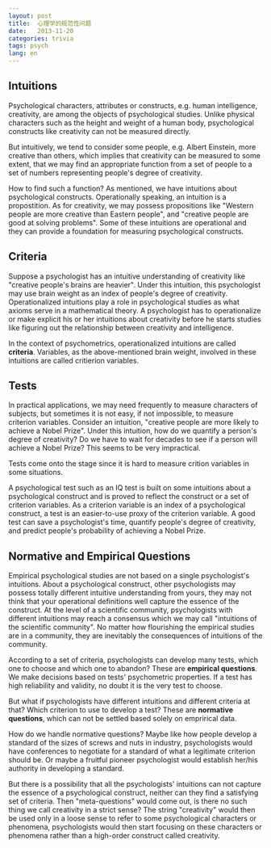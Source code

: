 ```yaml
---
layout: post
title:  心理学的规范性问题
date:   2013-11-20
categories: trivia
tags: psych
lang: en
---
```


## Intuitions

Psychological characters, attributes or constructs, e.g. human intelligence, creativity, are among the objects of psychological studies. Unlike physical characters such as the height and weight of a human body, psychological constructs like creativity can not be measured directly.

But intuitively, we tend to consider some people, e.g. Albert Einstein, more creative than others, which implies that creativity can be measured to some extent, that we may find an appropriate function from a set of people to a set of numbers representing people's degree of creativity.

How to find such a function? As mentioned, we have intuitions about psychological constructs. Operationally speaking, an intuition is a propostition. As for creativity, we may possess propositions like "Western people are more creative than Eastern people", and "creative people are good at solving problems". Some of these intuitions are operational and they can provide a  foundation for measuring psychological constructs.


## Criteria

Suppose a psychologist has an intuitive understanding of creativity like "creative people's brains are heavier". Under this intuition, this psychologist may use brain weight as an index of people's degree of creativity. Operationalized intuitions play a role in psychological studies as what axioms serve in a mathematical theory. A psychologist has to operationalize or make explicit his or her intuitions about creativity before he starts studies like figuring out the relationship between creativity and intelligence.

In the context of psychometrics, operationalized intuitions are called __criteria__. Variables, as the above-mentioned brain weight, involved in these intuitions are called critierion variables.


## Tests

In practical applications, we may need frequently to measure characters of subjects, but sometimes it is not easy, if not impossible, to measure criterion variables. Consider an intuition, "creative people are more likely to achieve a Nobel Prize". Under this intuition, how do we quantify a person's degree of creativity? Do we have to wait for decades to see if a person will achieve a Nobel Prize? This seems to be very impractical.

Tests come onto the stage since it is hard to measure crition variables in some situations.

A psychological test such as an IQ test is built on some intuitions about a psychological construct and is proved to reflect the construct or a set of criterion variables. As a criterion variable is an index of a psychological construct, a test is an easier-to-use proxy of the criterion variable. A good test can save a psychologist's time, quantify people's degree of creativity, and predict people's probability of achieving a Nobel Prize.


## Normative and Empirical Questions

Empirical psychological studies are not based on a single psychologist's intuitions. About a psychological construct, other psychologists may possess totally different intuitive understanding from yours, they may not think that your operational definitions well capture the essence of the construct. At the level of a scientific community, psychologists with different intuitions may reach a consensus which we may call "intuitions of the scientific community". No matter how flourishing the empirical studies are in a community, they are inevitably the consequences of intuitions of the community.

According to a set of criteria, psychologists can develop many tests, which one to choose and which one to abandon? These are __empirical questions__. We make decisions based on tests' psychometric properties. If a test has high reliability and validity, no doubt it is the very test to choose.

But what if psychologists have different intuitions and different criteria at that? Which criterion to use to develop a test? These are __normative questions__, which can not be settled based solely on emprirical data.

How do we handle normative questions? Maybe like how people develop a standard of the sizes of screws and nuts in industry, psychologists would have conferences to negotiate for a standard of what a legitimate criterion should be. Or maybe a fruitful pioneer psychologist would establish her/his authority in developing a standard.

But there is a possibility that all the psychologists' intuitions can not capture the essence of a psychological construct, neither can they find a satisfying set of criteria. Then "meta-questions" would come out, is there no such thing we call creativity in a strict sense? The string "creativity" would then be used only in a loose sense to refer to some psychological characters or phenomena, psychologists would then start focusing on these characters or phenomena rather than a high-order construct called creativity.








